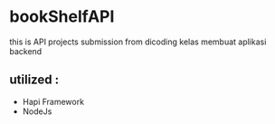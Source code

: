 # bookShelfAPI

this is API projects submission from dicoding kelas membuat aplikasi backend

## utilized :
- Hapi Framework
- NodeJs
